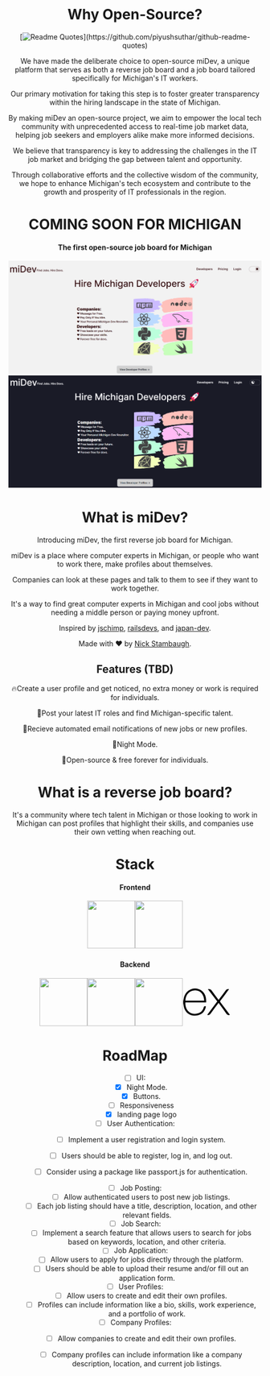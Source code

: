 <header>
<link rel="stylesheet" href="https://cdn.jsdelivr.net/gh/devicons/devicon@v2.15.1/devicon.min.css">
</header>         
   <div style="text-align: center;">

      
   # Why Open-Source?
     
   [![Readme Quotes](https://quotes-github-readme.vercel.app/api?type=vertical&theme=dracula&author=Nick+Stambaugh,+mIDev+Founder&quote=Open+sourcing+miDev+is+not+just+a+commitment+to+transparency+but+a+step+towards+a+more+equitable,+inclusive,+and+thriving+tech+industry+in+Michigan.)](https://github.com/piyushsuthar/github-readme-quotes)
  
  We have made the deliberate choice to open-source miDev, a unique platform that serves as both a reverse job board and a job board tailored specifically for Michigan's IT workers. 
  
  Our primary motivation for taking this step is to foster greater transparency within the hiring landscape in the state of Michigan. 
  
  By making miDev an open-source project, we aim to empower the local tech community with unprecedented access to real-time job market data, helping job seekers and employers alike make more informed decisions. 
  
  We believe that transparency is key to addressing the challenges in the IT job market and bridging the gap between talent and opportunity. 
  
  Through collaborative efforts and the collective wisdom of the community, we hope to enhance Michigan's tech ecosystem and contribute to the growth and prosperity of IT professionals in the region. 
      
   # COMING SOON FOR MICHIGAN
   #### The first open-source job board for Michigan
   ![image](https://github.com/NicholasStambaugh/michigan-dev-jobboard/blob/main/public/Screenshot%202023-10-08%20225307.png)
   ![](https://github.com/NicholasStambaugh/michigan-dev-jobboard/blob/main/public/Screenshot%202023-10-08%20230757.png)
   
   # What is miDev?
Introducing miDev, the first reverse job board for Michigan.

miDev is a place where computer experts in Michigan, or people who want to work there, make profiles about themselves. 

Companies can look at these pages and talk to them to see if they want to work together.

It's a way to find great computer experts in Michigan and cool jobs without needing a middle person or paying money upfront.

  Inspired by [jschimp](https://jschimp.com/), [railsdevs](https://railsdevs.com/), and [japan-dev](https://japan-dev.com/).

  Made with ❤️ by [Nick Stambaugh](https://github.com/NicholasStambaugh).

  ## Features (TBD)
  🔥Create a user profile and get noticed, no extra money or work is required for individuals.
  
  🚀Post your latest IT roles and find Michigan-specific talent.
  
  📧Recieve automated email notifications of new jobs or new profiles.
  
  🌙Night Mode.

  📖Open-source & free forever for individuals.


  # What is a reverse job board? 
  It's a community where tech talent in Michigan or those looking to work in Michigan can post profiles that highlight their skills, and companies use their own vetting when reaching out.

  # Stack
  #### Frontend
  <img src="https://cdn.jsdelivr.net/gh/devicons/devicon/icons/react/react-original-wordmark.svg" width="95" height="95"/><img src="https://cdn.jsdelivr.net/gh/devicons/devicon/icons/typescript/typescript-original.svg" width="95" height="95" />
  #### Backend
  <img src="https://cdn.jsdelivr.net/gh/devicons/devicon/icons/mongodb/mongodb-original-wordmark.svg" width="95" height="95"/><img src="https://cdn.jsdelivr.net/gh/devicons/devicon/icons/nodejs/nodejs-plain.svg" width="95" height="95"/><img src="https://cdn.jsdelivr.net/gh/devicons/devicon/icons/express/express-original.svg" width="95" height="95"/><svg viewBox="0 0 128 128" width="95" height="95">
            <path d="M126.67 98.44c-4.56 1.16-7.38.05-9.91-3.75-5.68-8.51-11.95-16.63-18-24.9-.78-1.07-1.59-2.12-2.6-3.45C89 76 81.85 85.2 75.14 94.77c-2.4 3.42-4.92 4.91-9.4 3.7l26.92-36.13L67.6 29.71c4.31-.84 7.29-.41 9.93 3.45 5.83 8.52 12.26 16.63 18.67 25.21 6.45-8.55 12.8-16.67 18.8-25.11 2.41-3.42 5-4.72 9.33-3.46-3.28 4.35-6.49 8.63-9.72 12.88-4.36 5.73-8.64 11.53-13.16 17.14-1.61 2-1.35 3.3.09 5.19C109.9 76 118.16 87.1 126.67 98.44zM1.33 61.74c.72-3.61 1.2-7.29 2.2-10.83 6-21.43 30.6-30.34 47.5-17.06C60.93 41.64 63.39 52.62 62.9 65H7.1c-.84 22.21 15.15 35.62 35.53 28.78 7.15-2.4 11.36-8 13.47-15 1.07-3.51 2.84-4.06 6.14-3.06-1.69 8.76-5.52 16.08-13.52 20.66-12 6.86-29.13 4.64-38.14-4.89C5.26 85.89 3 78.92 2 71.39c-.15-1.2-.46-2.38-.7-3.57q.03-3.04.03-6.08zm5.87-1.49h50.43c-.33-16.06-10.33-27.47-24-27.57-15-.12-25.78 11.02-26.43 27.57z"></path>
            </svg>
          

  
# RoadMap
- [ ] UI:
   - [x] Night Mode.
   - [x] Buttons.
   - [ ] Responsiveness
   - [x] landing page logo

- [ ] User Authentication:
   - [ ] Implement a user registration and login system.
   - [ ] Users should be able to register, log in, and log out.
   - [ ] Consider using a package like passport.js for authentication.

      
- [ ] Job Posting:
   - [ ] Allow authenticated users to post new job listings.
   - [ ] Each job listing should have a title, description, location, and other relevant fields.
      
- [ ] Job Search:
   - [ ] Implement a search feature that allows users to search for jobs based on keywords, location, and other criteria.
 
- [ ] Job Application:
   - [ ] Allow users to apply for jobs directly through the platform.
   - [ ] Users should be able to upload their resume and/or fill out an application form.
      
- [ ] User Profiles:
   - [ ] Allow users to create and edit their own profiles.
   - [ ] Profiles can include information like a bio, skills, work experience, and a portfolio of work.

- [ ] Company Profiles:
   - [ ] Allow companies to create and edit their own profiles.
   - [ ] Company profiles can include information like a company description, location, and current job listings.

     </div>

